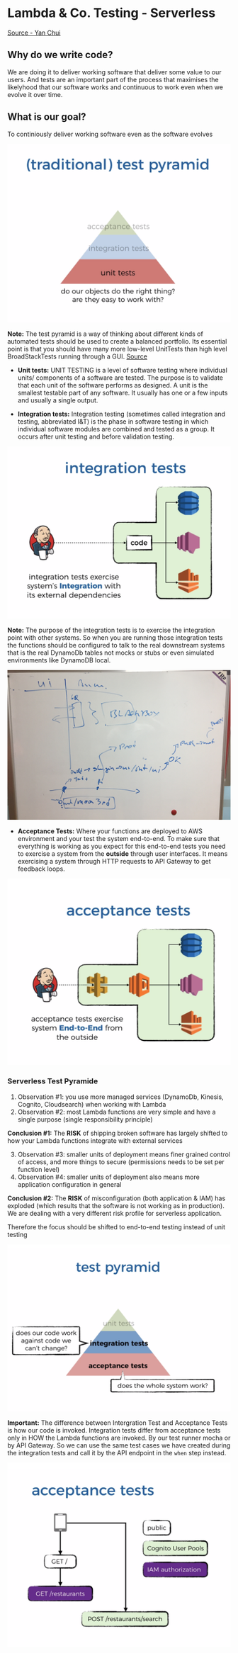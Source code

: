 # Lambda & Co. Testing - Serverless 

[Source - Yan Chui](https://livevideo.manning.com/module/38_3_1/production-ready-serverless/testing/aws-lambda-requires-a-different-approach-to-testing)


## Why do we write code?
We are doing it to deliver working software that deliver some value to our users. And tests are an important part of the process that maximises the likelyhood that our software works and continuous to work even when we evolve it over time.

## What is our goal?
To continiously deliver working software even as the software evolves

![Pyramide](./images/test-pyramide.png)

**Note:** The test pyramid is a way of thinking about different kinds of automated tests should be used to create a balanced portfolio. Its essential point is that you should have many more low-level UnitTests than high level BroadStackTests running through a GUI. [Source](https://martinfowler.com/bliki/TestPyramid.html)

* **Unit tests:** UNIT TESTING is a level of software testing where individual units/ components of a software are tested. The purpose is to validate that each unit of the software performs as designed. A unit is the smallest testable part of any software. It usually has one or a few inputs and usually a single output.

* **Integration tests:** Integration testing (sometimes called integration and testing, abbreviated I&T) is the phase in software testing in which individual software modules are combined and tested as a group. It occurs after unit testing and before validation testing.

![Integration Tests](./images/integration-tests.png)

**Note:** The purpose of the integration tests is to exercise the integration point with other systems. So when you are running those integration tests the functions should be configured to talk to the real downstream systems that is the real DynamoDb tables not mocks or stubs or even simulated environments like DynamoDB local.

![Session example](./images/session-integration-tests.png)

* **Acceptance Tests:** Where your functions are deployed to AWS environment and your test the system end-to-end. To make sure that everything is working as you expect for this end-to-end tests you need to exercise a system from the **outside** through user interfaces. It means exercising a system through HTTP requests to API Gateway to get feedback loops.

![Acceptance Tests](./images/acceptance-tests.png)

### Serverless Test Pyramide

1. Observation #1: you use more managed services (DynamoDb, Kinesis, Cognito, Cloudsearch) when working with Lambda 
2. Observation #2: most Lambda functions are very simple and have a single purpose (single responsibility principle)

**Conclusion #1:** The **RISK** of shipping broken software has largely shifted to how your Lambda functions integrate with external services

3. Observation #3: smaller units of deployment means finer grained control of access, and more things to secure (permissions needs to be set per function level)
4. Observation #4: smaller units of deployment also means more application configuration in general

**Conclusion #2:** The **RISK** of misconfiguration (both application & IAM) has exploded (which results that the software is not working as in production). We are dealing with a very different risk profile for serverless application.

Therefore the focus should be shifted to end-to-end testing instead of unit testing

![Pyramide](./images/serverless-pyramide-new.png)

**Important:** The difference between Intergration Test and Acceptance Tests is how our code is invoked. Integration tests differ from acceptance tests only in HOW the Lambda functions are invoked. By our test runner mocha or by API Gateway. So we can use the same test cases we have created during the integration tests and call it by the API endpoint in the `when` step instead. 

![Acceptance](./images/acceptance-tests-visual.png)








